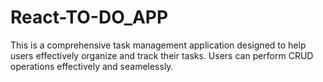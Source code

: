 # React-TO-DO_APP
This is a comprehensive task management application designed to help users effectively organize and track their tasks. Users can perform CRUD operations effectively and seamelessly.
